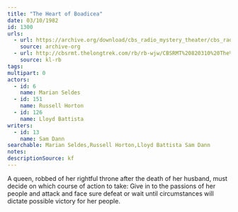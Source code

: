 ```yaml
---
title: "The Heart of Boadicea"
date: 03/10/1982
id: 1300
urls: 
  - url: https://archive.org/download/cbs_radio_mystery_theater/cbs_radio_mystery_theater-1251-1300.zip/cbs_radio_mystery_theater-1251-1300%2Fcbsrmt_1300_heart_of_boadicea.mp3
    source: archive-org
  - url: http://cbsrmt.thelongtrek.com/rb/rb-wjw/CBSRMT%20820310%20The%20Heart%20of%20Boadicea_wjw.mp3
    source: kl-rb
tags: 
multipart: 0
actors:  
  - id: 6
    name: Marian Seldes  
  - id: 151
    name: Russell Horton  
  - id: 126
    name: Lloyd Battista
writers:  
  - id: 13
    name: Sam Dann
searchable: Marian Seldes,Russell Horton,Lloyd Battista Sam Dann
notes: 
descriptionSource: kf
---
```

A queen, robbed of her rightful throne after the death of her husband, must decide on which course of action to take: Give in to the passions of her people and attack and face sure defeat or wait until circumstances will dictate possible victory for her people.